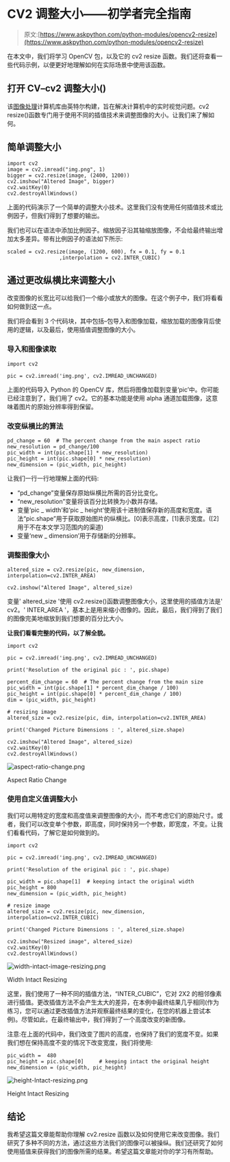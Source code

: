 # CV2 调整大小——初学者完全指南

> 原文:[https://www.askpython.com/python-modules/opencv2-resize](https://www.askpython.com/python-modules/opencv2-resize)

在本文中，我们将学习 OpenCV 包，以及它的 cv2 resize 函数。我们还将查看一些代码示例，以便更好地理解如何在实际场景中使用该函数。

## 打开 CV–cv2 调整大小()

该[图像处理](https://www.askpython.com/python/examples/image-processing-in-python)计算机库由英特尔构建，旨在解决计算机中的实时视觉问题。cv2 resize()函数专门用于使用不同的插值技术来调整图像的大小。让我们来了解如何。

## 简单调整大小

```
import cv2
image = cv2.imread("img.png", 1)
bigger = cv2.resize(image, (2400, 1200))
cv2.imshow("Altered Image", bigger)
cv2.waitKey(0)
cv2.destroyAllWindows()

```

上面的代码演示了一个简单的调整大小技术。这里我们没有使用任何插值技术或比例因子，但我们得到了想要的输出。

我们也可以在语法中添加比例因子。缩放因子沿其轴缩放图像，不会给最终输出增加太多差异。带有比例因子的语法如下所示:

```
scaled = cv2.resize(image, (1200, 600), fx = 0.1, fy = 0.1
                 ,interpolation = cv2.INTER_CUBIC)

```

## 通过更改纵横比来调整大小

改变图像的长宽比可以给我们一个缩小或放大的图像。在这个例子中，我们将看看如何做到这一点。

我们将会看到 3 个代码块，其中包括–包导入和图像加载，缩放加载的图像背后使用的逻辑，以及最后，使用插值调整图像的大小。

### 导入和图像读取

```
import cv2

pic = cv2.imread('img.png', cv2.IMREAD_UNCHANGED)

```

上面的代码导入 Python 的 OpenCV 库，然后将图像加载到变量‘pic’中。你可能已经注意到了，我们用了 cv2。它的基本功能是使用 alpha 通道加载图像，这意味着图片的原始分辨率得到保留。

### 改变纵横比的算法

```
pd_change = 60  # The percent change from the main aspect ratio
new_resolution = pd_change/100
pic_width = int(pic.shape[1] * new_resolution)
pic_height = int(pic.shape[0] * new_resolution)
new_dimension = (pic_width, pic_height)

```

让我们一行一行地理解上面的代码:

*   “pd_change”变量保存原始纵横比所需的百分比变化。
*   “new_resolution”变量将该百分比转换为小数并存储。
*   变量‘pic _ width’和‘pic _ height’使用该十进制值保存新的高度和宽度。语法“pic.shape”用于获取原始图片的纵横比。[0]表示高度，[1]表示宽度。([2]用于不在本文学习范围内的渠道)
*   变量‘new _ dimension’用于存储新的分辨率。

### 调整图像大小

```
altered_size = cv2.resize(pic, new_dimension, interpolation=cv2.INTER_AREA)

cv2.imshow("Altered Image", altered_size)

```

变量' altered_size '使用 cv2.resize()函数调整图像大小，这里使用的插值方法是' cv2。' INTER_AREA '，基本上是用来缩小图像的。因此，最后，我们得到了我们的图像完美地缩放到我们想要的百分比大小。

**让我们看看完整的代码，以了解全貌。**

```
import cv2

pic = cv2.imread('img.png', cv2.IMREAD_UNCHANGED)

print('Resolution of the original pic : ', pic.shape)

percent_dim_change = 60  # The percent change from the main size
pic_width = int(pic.shape[1] * percent_dim_change / 100)
pic_height = int(pic.shape[0] * percent_dim_change / 100)
dim = (pic_width, pic_height)

# resizing image
altered_size = cv2.resize(pic, dim, interpolation=cv2.INTER_AREA)

print('Changed Picture Dimensions : ', altered_size.shape)

cv2.imshow("Altered Image", altered_size)
cv2.waitKey(0)
cv2.destroyAllWindows()

```

![aspect-ratio-change.png](../Images/2cdaf73ad28cee842d8993c2eeee6ead.png)

Aspect Ratio Change

### 使用自定义值调整大小

我们可以用特定的宽度和高度值来调整图像的大小，而不考虑它们的原始尺寸。或者，我们可以改变单个参数，即高度，同时保持另一个参数，即宽度，不变。让我们看看代码，了解它是如何做到的。

```
import cv2

pic = cv2.imread('img.png', cv2.IMREAD_UNCHANGED)

print('Resolution of the original pic : ', pic.shape)

pic_width = pic.shape[1]  # keeping intact the original width
pic_height = 800
new_dimension = (pic_width, pic_height)

# resize image
altered_size = cv2.resize(pic, new_dimension, interpolation=cv2.INTER_CUBIC)

print('Changed Picture Dimensions : ', altered_size.shape)

cv2.imshow("Resized image", altered_size)
cv2.waitKey(0)
cv2.destroyAllWindows()

```

![width-intact-image-resizing.png](../Images/371b271f18fc0f663bee2e9671f0a634.png)

Width Intact Resizing

这里，我们使用了一种不同的插值方法，“INTER_CUBIC”，它对 2X2 的相邻像素进行插值。更改插值方法不会产生太大的差异，在本例中最终结果几乎相同(作为练习，您可以通过更改插值方法并观察最终结果的变化，在您的机器上尝试本例)。尽管如此，在最终输出中，我们得到了一个高度改变的新图像。

注意:在上面的代码中，我们改变了图片的高度，也保持了我们的宽度不变。如果我们想在保持高度不变的情况下改变宽度，我们将使用:

```
pic_width =  480
pic_height = pic.shape[0]     # keeping intact the original height
new_dimension = (pic_width, pic_height)

```

![height-Intact-resizing.png](../Images/25ed6b25fa887dbeb21943a7e184fd9c.png)

Height Intact Resizing

## 结论

我希望这篇文章能帮助你理解 cv2.resize 函数以及如何使用它来改变图像。我们研究了多种不同的方法，通过这些方法我们的图像可以被操纵。我们还研究了如何使用插值来获得我们的图像所需的结果。希望这篇文章能对你的学习有所帮助。